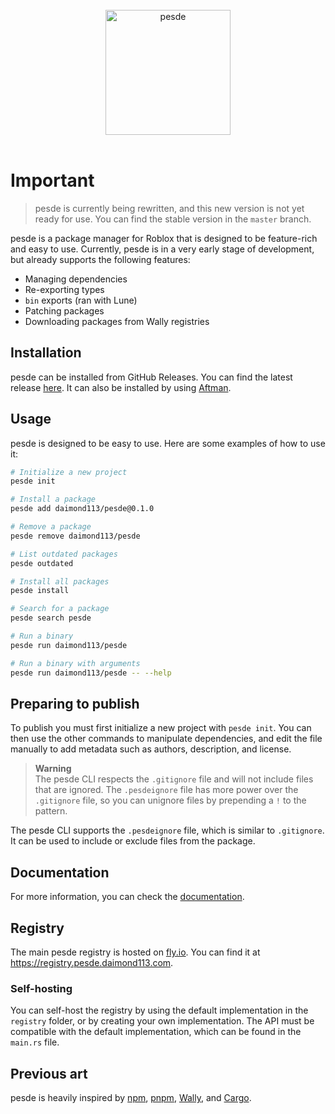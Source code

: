 <br>

<div align="center">
    <img src="https://raw.githubusercontent.com/daimond113/pesde/master/website/static/logo.svg" alt="pesde" width="200" />
</div>

<br>

# Important

> pesde is currently being rewritten, and this new version is not yet ready for use. You can find the stable version in the `master` branch.

pesde is a package manager for Roblox that is designed to be feature-rich and easy to use.
Currently, pesde is in a very early stage of development, but already supports the following features:

- Managing dependencies
- Re-exporting types
- `bin` exports (ran with Lune)
- Patching packages
- Downloading packages from Wally registries

## Installation

pesde can be installed from GitHub Releases. You can find the latest
release [here](https://github.com/daimond113/pesde/releases).
It can also be installed by using [Aftman](https://github.com/LPGhatguy/aftman).

## Usage

pesde is designed to be easy to use. Here are some examples of how to use it:

```sh
# Initialize a new project
pesde init

# Install a package
pesde add daimond113/pesde@0.1.0

# Remove a package
pesde remove daimond113/pesde

# List outdated packages
pesde outdated

# Install all packages
pesde install

# Search for a package
pesde search pesde

# Run a binary
pesde run daimond113/pesde

# Run a binary with arguments
pesde run daimond113/pesde -- --help
```

## Preparing to publish

To publish you must first initialize a new project with `pesde init`. You can then use the other commands to manipulate
dependencies, and edit the file
manually to add metadata such as authors, description, and license.

> **Warning**  
> The pesde CLI respects the `.gitignore` file and will not include files that are ignored. The `.pesdeignore` file has
> more power over the `.gitignore` file, so you can unignore files by prepending a `!` to the pattern.

The pesde CLI supports the `.pesdeignore` file, which is similar to `.gitignore`. It can be used to include or exclude
files from the package.

## Documentation

For more information, you can check the [documentation](https://pesde.daimond113.com/docs).

## Registry

The main pesde registry is hosted on [fly.io](https://fly.io). You can find it at https://registry.pesde.daimond113.com.

### Self-hosting

You can self-host the registry by using the default implementation in the `registry` folder, or by creating your own
implementation. The API
must be compatible with the default implementation, which can be found in the `main.rs` file.

## Previous art

pesde is heavily inspired by [npm](https://www.npmjs.com/), [pnpm](https://pnpm.io/), [Wally](https://wally.run),
and [Cargo](https://doc.rust-lang.org/cargo/).
